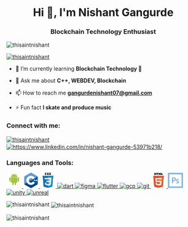 <h1 align="center">Hi 👋, I'm Nishant Gangurde</h1>
<h3 align="center">Blockchain Technology Enthusiast</h3>

<p align="left"> <img src="https://komarev.com/ghpvc/?username=thisaintnishant&label=Profile%20views&color=0e75b6&style=flat" alt="thisaintnishant" /> </p>

<p align="left"> <a href="https://twitter.com/thisaintnishant" target="blank"><img src="https://img.shields.io/twitter/follow/thisaintnishant?logo=twitter&style=for-the-badge" alt="thisaintnishant" /></a> </p>

- 🌱 I’m currently learning **Blockchain Technology 🍡**

- 💬 Ask me about **C++, WEBDEV, Blockchain**

- 📫 How to reach me **gangurdenishant07@gmail.com**

- ⚡ Fun fact **I skate and produce music**

<h3 align="left">Connect with me:</h3>
<p align="left">
<a href="https://twitter.com/thisaintnishant" target="blank"><img align="center" src="https://raw.githubusercontent.com/rahuldkjain/github-profile-readme-generator/master/src/images/icons/Social/twitter.svg" alt="thisaintnishant" height="30" width="40" /></a>
<a href="https://linkedin.com/in/https://www.linkedin.com/in/nishant-gangurde-53971b218/" target="blank"><img align="center" src="https://raw.githubusercontent.com/rahuldkjain/github-profile-readme-generator/master/src/images/icons/Social/linked-in-alt.svg" alt="https://www.linkedin.com/in/nishant-gangurde-53971b218/" height="30" width="40" /></a>
</p>

<h3 align="left">Languages and Tools:</h3>
<p align="left"> <a href="https://developer.android.com" target="_blank" rel="noreferrer"> <img src="https://raw.githubusercontent.com/devicons/devicon/master/icons/android/android-original-wordmark.svg" alt="android" width="40" height="40"/> </a> <a href="https://www.w3schools.com/cpp/" target="_blank" rel="noreferrer"> <img src="https://raw.githubusercontent.com/devicons/devicon/master/icons/cplusplus/cplusplus-original.svg" alt="cplusplus" width="40" height="40"/> </a> <a href="https://www.w3schools.com/css/" target="_blank" rel="noreferrer"> <img src="https://raw.githubusercontent.com/devicons/devicon/master/icons/css3/css3-original-wordmark.svg" alt="css3" width="40" height="40"/> </a> <a href="https://dart.dev" target="_blank" rel="noreferrer"> <img src="https://www.vectorlogo.zone/logos/dartlang/dartlang-icon.svg" alt="dart" width="40" height="40"/> </a> <a href="https://www.figma.com/" target="_blank" rel="noreferrer"> <img src="https://www.vectorlogo.zone/logos/figma/figma-icon.svg" alt="figma" width="40" height="40"/> </a> <a href="https://flutter.dev" target="_blank" rel="noreferrer"> <img src="https://www.vectorlogo.zone/logos/flutterio/flutterio-icon.svg" alt="flutter" width="40" height="40"/> </a> <a href="https://cloud.google.com" target="_blank" rel="noreferrer"> <img src="https://www.vectorlogo.zone/logos/google_cloud/google_cloud-icon.svg" alt="gcp" width="40" height="40"/> </a> <a href="https://git-scm.com/" target="_blank" rel="noreferrer"> <img src="https://www.vectorlogo.zone/logos/git-scm/git-scm-icon.svg" alt="git" width="40" height="40"/> </a> <a href="https://www.w3.org/html/" target="_blank" rel="noreferrer"> <img src="https://raw.githubusercontent.com/devicons/devicon/master/icons/html5/html5-original-wordmark.svg" alt="html5" width="40" height="40"/> </a> <a href="https://www.photoshop.com/en" target="_blank" rel="noreferrer"> <img src="https://raw.githubusercontent.com/devicons/devicon/master/icons/photoshop/photoshop-line.svg" alt="photoshop" width="40" height="40"/> </a> <a href="https://unity.com/" target="_blank" rel="noreferrer"> <img src="https://www.vectorlogo.zone/logos/unity3d/unity3d-icon.svg" alt="unity" width="40" height="40"/> </a> <a href="https://unrealengine.com/" target="_blank" rel="noreferrer"> <img src="https://raw.githubusercontent.com/kenangundogan/fontisto/036b7eca71aab1bef8e6a0518f7329f13ed62f6b/icons/svg/brand/unreal-engine.svg" alt="unreal" width="40" height="40"/> </a> </p>

<p><img align="left" src="https://github-readme-stats.vercel.app/api/top-langs?username=thisaintnishant&show_icons=true&locale=en&layout=compact" alt="thisaintnishant" /></p>

<p>&nbsp;<img align="center" src="https://github-readme-stats.vercel.app/api?username=thisaintnishant&show_icons=true&locale=en" alt="thisaintnishant" /></p>

<p><img align="center" src="https://github-readme-streak-stats.herokuapp.com/?user=thisaintnishant&" alt="thisaintnishant" /></p>
